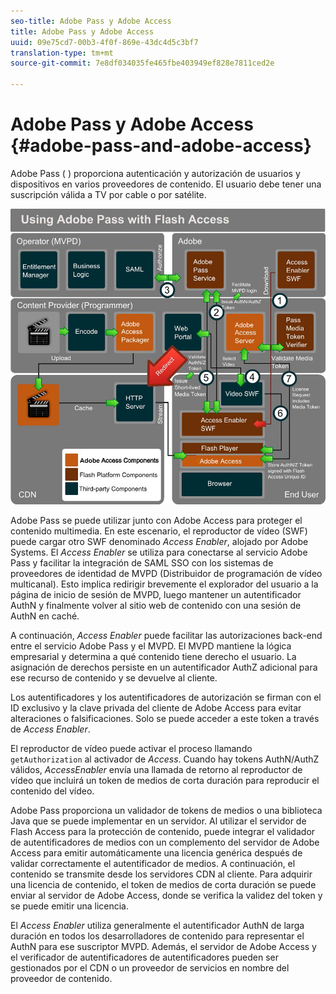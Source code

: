 ```yaml
---
seo-title: Adobe Pass y Adobe Access
title: Adobe Pass y Adobe Access
uuid: 09e75cd7-00b3-4f0f-869e-43dc4d5c3bf7
translation-type: tm+mt
source-git-commit: 7e8df034035fe465fbe403949ef828e7811ced2e

---
```



# Adobe Pass y Adobe Access {#adobe-pass-and-adobe-access}

Adobe Pass ( [](https://www.adobe.com/products/adobepass/)) proporciona autenticación y autorización de usuarios y dispositivos en varios proveedores de contenido. El usuario debe tener una suscripción válida a TV por cable o por satélite.

<!--<a id="fig_cln_bc2_44"></a>-->

![](assets/AdobePass_web.png)

Adobe Pass se puede utilizar junto con Adobe Access para proteger el contenido multimedia. En este escenario, el reproductor de vídeo (SWF) puede cargar otro SWF denominado *Access Enabler*, alojado por Adobe Systems. El *Access Enabler* se utiliza para conectarse al servicio Adobe Pass y facilitar la integración de SAML SSO con los sistemas de proveedores de identidad de MVPD (Distribuidor de programación de vídeo multicanal). Esto implica redirigir brevemente el explorador del usuario a la página de inicio de sesión de MVPD, luego mantener un autentificador AuthN y finalmente volver al sitio web de contenido con una sesión de AuthN en caché.

A continuación, *Access Enabler* puede facilitar las autorizaciones back-end entre el servicio Adobe Pass y el MVPD. El MVPD mantiene la lógica empresarial y determina a qué contenido tiene derecho el usuario. La asignación de derechos persiste en un autentificador AuthZ adicional para ese recurso de contenido y se devuelve al cliente.

Los autentificadores y los autentificadores de autorización se firman con el ID exclusivo y la clave privada del cliente de Adobe Access para evitar alteraciones o falsificaciones. Solo se puede acceder a este token a través de *Access Enabler*.

El reproductor de vídeo puede activar el proceso llamando `getAuthorization` al activador de *Access*. Cuando hay tokens AuthN/AuthZ válidos, *AccessEnabler* envía una llamada de retorno al reproductor de vídeo que incluirá un token de medios de corta duración para reproducir el contenido del vídeo.

Adobe Pass proporciona un validador de tokens de medios o una biblioteca Java que se puede implementar en un servidor. Al utilizar el servidor de Flash Access para la protección de contenido, puede integrar el validador de autentificadores de medios con un complemento del servidor de Adobe Access para emitir automáticamente una licencia genérica después de validar correctamente el autentificador de medios. A continuación, el contenido se transmite desde los servidores CDN al cliente. Para adquirir una licencia de contenido, el token de medios de corta duración se puede enviar al servidor de Adobe Access, donde se verifica la validez del token y se puede emitir una licencia.

El *Access Enabler* utiliza generalmente el autentificador AuthN de larga duración en todos los desarrolladores de contenido para representar el AuthN para ese suscriptor MVPD. Además, el servidor de Adobe Access y el verificador de autentificadores de autentificadores pueden ser gestionados por el CDN o un proveedor de servicios en nombre del proveedor de contenido.
